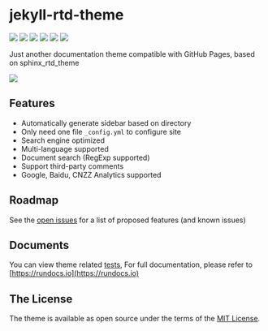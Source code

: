# jekyll-rtd-theme
[![](https://github.com/rundocs/jekyll-rtd-theme/workflows/CI/badge.svg)][repository]
[![](https://img.shields.io/gem/v/jekyll-rtd-theme)][rubygem]
[![](https://img.shields.io/gem/dt/jekyll-rtd-theme)][rubygem]
[![](https://data.jsdelivr.com/v1/package/gh/rundocs/jekyll-rtd-theme/badge)][cdn]
[![](https://www.codefactor.io/repository/github/rundocs/jekyll-rtd-theme/badge)][codefactor]
[![](https://img.shields.io/badge/featured%20on-JekyllThemes-red.svg)](https://jekyll-themes.com)

Just another documentation theme compatible with GitHub Pages, based on sphinx_rtd_theme

![](https://user-images.githubusercontent.com/68011645/89026666-ad3a8680-d35b-11ea-9f4b-d3fe26ae12ed.png)

## Features
- Automatically generate sidebar based on directory
- Only need one file `_config.yml` to configure site
- Search engine optimized
- Multi-language supported
- Document search (RegExp supported)
- Support third-party comments
- Google, Baidu, CNZZ Analytics supported

## Roadmap
See the [open issues](https://github.com/rundocs/jekyll-rtd-theme/issues) for a list of proposed features (and known issues)

## Documents
You can view theme related [tests](https://rundocs.github.io/jekyll-rtd-theme), For full documentation, please refer to [https://rundocs.io](https://rundocs.io)

## The License
The theme is available as open source under the terms of the [MIT License](https://github.com/rundocs/jekyll-rtd-theme/blob/master/LICENSE).


[repository]: https://github.com/rundocs/jekyll-rtd-theme
[rubygem]: https://rubygems.org/gems/jekyll-rtd-theme
[cdn]: https://cdn.jsdelivr.net/gh/rundocs/jekyll-rtd-theme/
[codefactor]: https://www.codefactor.io/repository/github/rundocs/jekyll-rtd-theme
